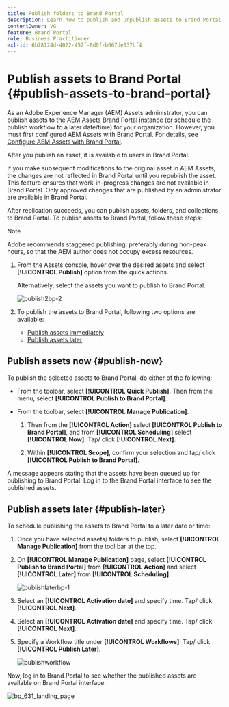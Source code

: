 ```yaml
---
title: Publish folders to Brand Portal
description: Learn how to publish and unpublish assets to Brand Portal.
contentOwner: VG
feature: Brand Portal
role: Business Practitioner
exl-id: 6b78124d-4022-452f-8d0f-b667de337bf4
---
```

# Publish assets to Brand Portal {#publish-assets-to-brand-portal}

As an Adobe Experience Manager (AEM) Assets administrator, you can publish assets to the AEM Assets Brand Portal instance (or schedule the publish workflow to a later date/time) for your organization. However, you must first configured AEM Assets with Brand Portal. For details, see [Configure AEM Assets with Brand Portal](configure-aem-assets-with-brand-portal.md).

After you publish an asset, it is available to users in Brand Portal.

If you make subsequent modifications to the original asset in AEM Assets, the changes are not reflected in Brand Portal until you republish the asset. This feature ensures that work-in-progress changes are not available in Brand Portal. Only approved changes that are published by an administrator are available in Brand Portal.

After replication succeeds, you can publish assets, folders, and collections  to  Brand Portal. To publish assets to Brand Portal, follow these steps:

>[!NOTE]
>
>Adobe recommends staggered publishing, preferably during non-peak hours, so that the AEM author does not occupy excess resources.

1. From the Assets console, hover over the desired assets and select **[!UICONTROL Publish]** option from the quick actions.

   Alternatively, select the assets you want to publish to Brand Portal.

   ![publish2bp-2](assets/publish2bp-2.png)

2. To publish the assets to Brand Portal, following two options are available:
    * [Publish assets immediately](#publish-now)
    * [Publish assets later](#publish-later)

## Publish assets now {#publish-now}

 To publish the selected assets to Brand Portal, do either of the following:

* From the toolbar, select **[!UICONTROL Quick Publish]**. Then from the menu, select **[!UICONTROL Publish to Brand Portal]**.

* From the toolbar, select **[!UICONTROL Manage Publication]**.

    1. Then from the **[!UICONTROL Action]** select **[!UICONTROL Publish to Brand Portal]**, and from **[!UICONTROL Scheduling]** select **[!UICONTROL Now]**. Tap/ click **[!UICONTROL Next].**

    2. Within **[!UICONTROL Scope]**, confirm your selection and tap/ click **[!UICONTROL Publish to Brand Portal]**.

A message appears stating that the assets have been queued up for publishing to Brand Portal. Log in to the Brand Portal interface to see the published assets.

## Publish assets later {#publish-later}

To schedule publishing the assets to Brand Portal to a later date or time:

1. Once you have selected assets/ folders to publish, select **[!UICONTROL Manage Publication]** from the tool bar at the top.
2. On **[!UICONTROL Manage Publication]** page, select **[!UICONTROL Publish to Brand Portal]** from **[!UICONTROL Action]** and select **[!UICONTROL Later]** from **[!UICONTROL Scheduling]**.

    ![publishlaterbp-1](assets/publishlaterbp-1.png)

3. Select an **[!UICONTROL Activation date]** and specify time. Tap/ click **[!UICONTROL Next]**.
4. Select an **[!UICONTROL Activation date]** and specify time. Tap/ click **[!UICONTROL Next]**.
5. Specify a Workflow title under **[!UICONTROL Workflows]**. Tap/ click **[!UICONTROL Publish Later]**.

    ![publishworkflow](assets/publishworkflow.png)

Now, log in to Brand Portal to see whether the published assets are available on Brand  Portal interface.

   ![bp_631_landing_page](assets/bp_landing_page.png)
